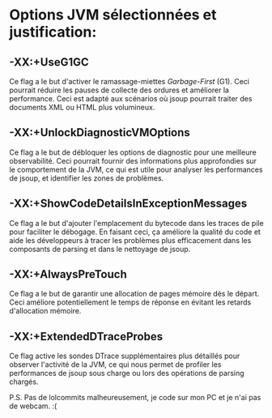 # Options JVM sélectionnées et justification:

## -XX:+UseG1GC

Ce flag a le but d'activer le ramassage-miettes *Garbage-First* (G1). Ceci pourrait réduire les pauses de collecte des ordures et améliorer la performance.
Ceci est adapté aux scénarios où jsoup pourrait traiter des documents XML ou HTML plus volumineux.

## -XX:+UnlockDiagnosticVMOptions

Ce flag a le but de débloquer les options de diagnostic pour une meilleure observabilité. Ceci pourrait fournir des informations plus approfondies sur le
comportement de la JVM, ce qui est utile pour analyser les performances de jsoup, et identifier les zones de problèmes.

## -XX:+ShowCodeDetailsInExceptionMessages

Ce flag a le but d'ajouter l'emplacement du bytecode dans les traces de pile pour faciliter le débogage. En faisant ceci, ça améliore la qualité du code et
aide les développeurs à tracer les problèmes plus efficacement dans les composants de parsing et dans le nettoyage de jsoup. 

## -XX:+AlwaysPreTouch

Ce flag a le but de garantir une allocation de pages mémoire dès le départ. Ceci améliore potentiellement le temps de réponse en évitant les retards d'allocation mémoire.

## -XX:+ExtendedDTraceProbes

Ce flag active les sondes DTrace supplémentaires plus détaillés pour observer l'activité de la JVM, ce qui nous permet de profiler les performances de jsoup
sous charge ou lors des opérations de parsing chargés.


P.S. Pas de lolcommits malheureusement, je code sur mon PC et je n'ai pas de webcam. :(
